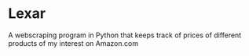 # Lexar
A webscraping program in Python that keeps track of prices of different products of my interest on Amazon.com

